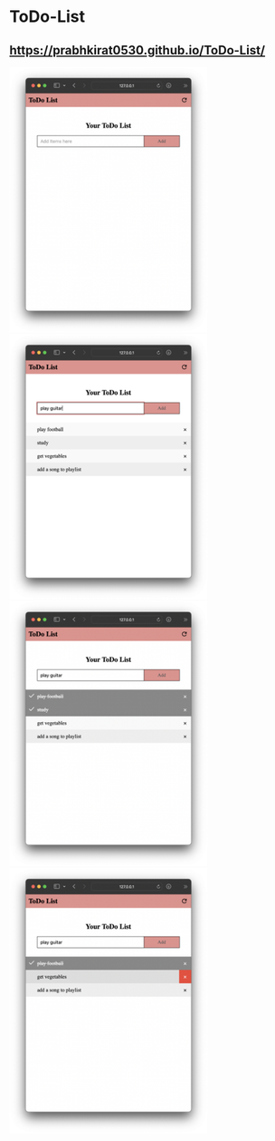 # ToDo-List

## https://prabhkirat0530.github.io/ToDo-List/

<div>
  <img src="ScreenShots/1.png" width="350px">
  <img src="ScreenShots/2.png" width="350px">
  </div>
    
  <div>
  <img src="ScreenShots/3.png" width="350px">
  <img src="ScreenShots/4.png" width="350px">
  </div>
